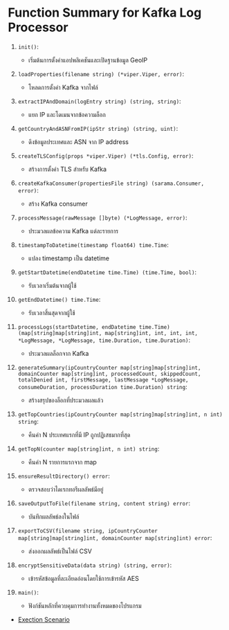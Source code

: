 # Function Summary for Kafka Log Processor

1. `init()`:
   - เริ่มต้นการตั้งค่าแอปพลิเคชันและเปิดฐานข้อมูล GeoIP

2. `loadProperties(filename string) (*viper.Viper, error)`:
   - โหลดการตั้งค่า Kafka จากไฟล์

3. `extractIPAndDomain(logEntry string) (string, string)`:
   - แยก IP และโดเมนจากข้อความล็อก

4. `getCountryAndASNFromIP(ipStr string) (string, uint)`:
   - ดึงข้อมูลประเทศและ ASN จาก IP address

5. `createTLSConfig(props *viper.Viper) (*tls.Config, error)`:
   - สร้างการตั้งค่า TLS สำหรับ Kafka

6. `createKafkaConsumer(propertiesFile string) (sarama.Consumer, error)`:
   - สร้าง Kafka consumer

7. `processMessage(rawMessage []byte) (*LogMessage, error)`:
   - ประมวลผลข้อความ Kafka แต่ละรายการ

8. `timestampToDatetime(timestamp float64) time.Time`:
   - แปลง timestamp เป็น datetime

9. `getStartDatetime(endDatetime time.Time) (time.Time, bool)`:
   - รับเวลาเริ่มต้นจากผู้ใช้

10. `getEndDatetime() time.Time`:
    - รับเวลาสิ้นสุดจากผู้ใช้

11. `processLogs(startDatetime, endDatetime time.Time) (map[string]map[string]int, map[string]int, int, int, int, *LogMessage, *LogMessage, time.Duration, time.Duration)`:
    - ประมวลผลล็อกจาก Kafka

12. `generateSummary(ipCountryCounter map[string]map[string]int, domainCounter map[string]int, processedCount, skippedCount, totalDenied int, firstMessage, lastMessage *LogMessage, consumeDuration, processDuration time.Duration) string`:
    - สร้างสรุปของล็อกที่ประมวลผลแล้ว

13. `getTopCountries(ipCountryCounter map[string]map[string]int, n int) string`:
    - คืนค่า N ประเทศแรกที่มี IP ถูกปฏิเสธมากที่สุด

14. `getTopN(counter map[string]int, n int) string`:
    - คืนค่า N รายการแรกจาก map

15. `ensureResultDirectory() error`:
    - ตรวจสอบว่าไดเรกทอรีผลลัพธ์มีอยู่

16. `saveOutputToFile(filename string, content string) error`:
    - บันทึกผลลัพธ์ลงในไฟล์

17. `exportToCSV(filename string, ipCountryCounter map[string]map[string]int, domainCounter map[string]int) error`:
    - ส่งออกผลลัพธ์เป็นไฟล์ CSV

18. `encryptSensitiveData(data string) (string, error)`:
    - เข้ารหัสข้อมูลที่ละเอียดอ่อนโดยใช้การเข้ารหัส AES

19. `main()`:
    - ฟังก์ชันหลักที่ควบคุมการทำงานทั้งหมดของโปรแกรม

- [Exection Scenario](./2.scenario.md)